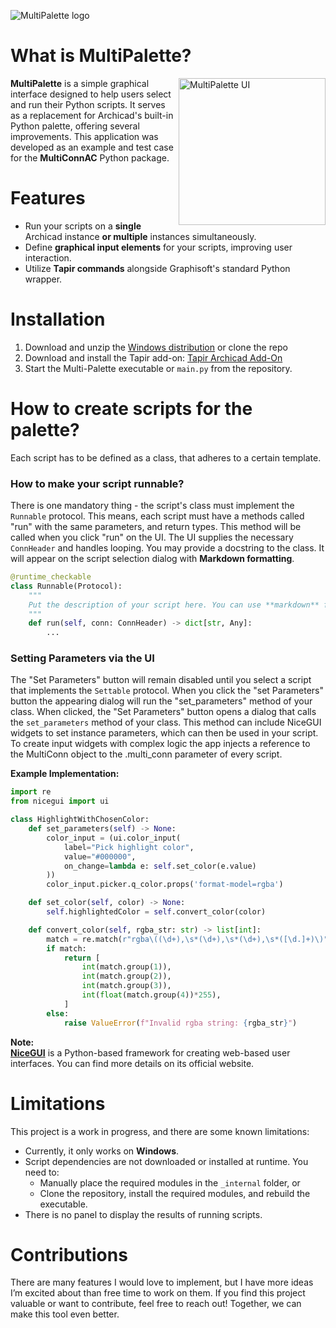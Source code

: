 
![MultiPalette logo](https://github.com/user-attachments/assets/9905f9ba-3f4d-4ca7-9385-69deb051fb36)

# What is MultiPalette?

<img img align="right" width="235" src="https://github.com/user-attachments/assets/b3b584ad-31d7-4a60-bf61-f7fce373b1a4" alt="MultiPalette UI" />

**MultiPalette** is a simple graphical interface designed to help users select and run their Python scripts. It serves as a replacement for Archicad's built-in Python palette, offering several improvements. This application was developed as an example and test case for the **MultiConnAC** Python package.
        
# Features
- Run your scripts on a **single** Archicad instance **or multiple** instances simultaneously.  
- Define **graphical input elements** for your scripts, improving user interaction.  
- Utilize **Tapir commands** alongside Graphisoft's standard Python wrapper.  

# Installation
1. Download and unzip the [Windows distribution](https://github.com/SzamosiMate/MultiConnAC/releases/latest/download/Multi-palette-win.zip
) or clone the repo
2. Download and install the Tapir add-on: [Tapir Archicad Add-On](https://github.com/ENZYME-APD/tapir-archicad-automation?tab=readme-ov-file)
3. Start the Multi-Palette executable or `main.py` from the repository.



# How to create scripts for the palette?
Each script has to be defined as a class, that adheres to a certain template. 

### How to make your script runnable?
There is one mandatory thing - the script's class must implement the `Runnable` protocol. This means, each script must have a methods called "run" with the same parameters, and return types. This method will be called when you click "run" on the UI. The UI supplies the necessary `ConnHeader` and handles looping.  You may provide a docstring to the class. It will appear on the script selection dialog with **Markdown formatting**.

```python
@runtime_checkable
class Runnable(Protocol):
    """
    Put the description of your script here. You can use **markdown** for formatting
    """
    def run(self, conn: ConnHeader) -> dict[str, Any]:
        ...
```

### Setting Parameters via the UI
The "Set Parameters" button will remain disabled until you select a script that implements the `Settable` protocol. When you click the "set Parameters" button the appearing dialog will run the "set_parameters" method of your class. 
When clicked, the "Set Parameters" button opens a dialog that calls the `set_parameters` method of your class. This method can include NiceGUI widgets to set instance parameters, which can then be used in your script.
To create input widgets with complex logic the app injects a reference to the MultiConn object to the .multi_conn parameter of every script.

**Example Implementation:**
```python
import re
from nicegui import ui

class HighlightWithChosenColor:
    def set_parameters(self) -> None:
        color_input = (ui.color_input(
            label="Pick highlight color",
            value="#000000",
            on_change=lambda e: self.set_color(e.value)
        ))
        color_input.picker.q_color.props('format-model=rgba')

    def set_color(self, color) -> None:
        self.highlightedColor = self.convert_color(color)

    def convert_color(self, rgba_str: str) -> list[int]:
        match = re.match(r"rgba\((\d+),\s*(\d+),\s*(\d+),\s*([\d.]+)\)", rgba_str)
        if match:
            return [
                int(match.group(1)),
                int(match.group(2)),
                int(match.group(3)),
                int(float(match.group(4))*255),
            ]
        else:
            raise ValueError(f"Invalid rgba string: {rgba_str}")
```
**Note:**  
[**NiceGUI**](https://nicegui.io/) is a Python-based framework for creating web-based user interfaces. You can find more details on its official website.
# Limitations
This project is a work in progress, and there are some known limitations:  
- Currently, it only works on **Windows**.  
- Script dependencies are not downloaded or installed at runtime. You need to:  
  - Manually place the required modules in the `_internal` folder, or  
  - Clone the repository, install the required modules, and rebuild the executable.  
- There is no panel to display the results of running scripts.

# Contributions
There are many features I would love to implement, but I have more ideas I’m excited about than free time to work on them. If you find this project valuable or want to contribute, feel free to reach out! Together, we can make this tool even better.
